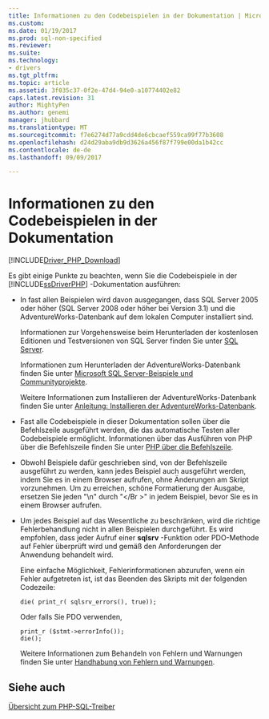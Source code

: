 ```yaml
---
title: Informationen zu den Codebeispielen in der Dokumentation | Microsoft Docs
ms.custom: 
ms.date: 01/19/2017
ms.prod: sql-non-specified
ms.reviewer: 
ms.suite: 
ms.technology:
- drivers
ms.tgt_pltfrm: 
ms.topic: article
ms.assetid: 3f035c37-0f2e-47d4-94e0-a10774402e82
caps.latest.revision: 31
author: MightyPen
ms.author: genemi
manager: jhubbard
ms.translationtype: MT
ms.sourcegitcommit: f7e6274d77a9cdd4de6cbcaef559ca99f77b3608
ms.openlocfilehash: d24d29aba9db9d3626a456f87f799e00da1b42cc
ms.contentlocale: de-de
ms.lasthandoff: 09/09/2017

---
```

# <a name="about-code-examples-in-the-documentation"></a>Informationen zu den Codebeispielen in der Dokumentation
[!INCLUDE[Driver_PHP_Download](../../includes/driver_php_download.md)]

Es gibt einige Punkte zu beachten, wenn Sie die Codebeispiele in der [!INCLUDE[ssDriverPHP](../../includes/ssdriverphp_md.md)] -Dokumentation ausführen:  
  
-   In fast allen Beispielen wird davon ausgegangen, dass SQL Server 2005 oder höher (SQL Server 2008 oder höher bei Version 3.1) und die AdventureWorks-Datenbank auf dem lokalen Computer installiert sind.  
  
    Informationen zur Vorgehensweise beim Herunterladen der kostenlosen Editionen und Testversionen von SQL Server finden Sie unter [SQL Server](http://go.microsoft.com/fwlink/?LinkID=120193).  
  
    Informationen zum Herunterladen der AdventureWorks-Datenbank finden Sie unter [Microsoft SQL Server-Beispiele und Communityprojekte](http://go.microsoft.com/fwlink/?LinkID=67739).  
  
    Weitere Informationen zum Installieren der AdventureWorks-Datenbank finden Sie unter [Anleitung: Installieren der AdventureWorks-Datenbank](http://go.microsoft.com/fwlink/?LinkID=65819).  
  
-   Fast alle Codebeispiele in dieser Dokumentation sollen über die Befehlszeile ausgeführt werden, die das automatische Testen aller Codebeispiele ermöglicht. Informationen über das Ausführen von PHP über die Befehlszeile finden Sie unter [PHP über die Befehlszeile](http://php.net/manual/en/features.commandline.php).  
  
-   Obwohl Beispiele dafür geschrieben sind, von der Befehlszeile ausgeführt zu werden, kann jedes Beispiel auch ausgeführt werden, indem Sie es in einem Browser aufrufen, ohne Änderungen am Skript vorzunehmen. Um zu erreichen, schöne Formatierung der Ausgabe, ersetzen Sie jeden "\n" durch "\<\/Br >" in jedem Beispiel, bevor Sie es in einem Browser aufrufen.  
  
-   Um jedes Beispiel auf das Wesentliche zu beschränken, wird die richtige Fehlerbehandlung nicht in allen Beispielen durchgeführt. Es wird empfohlen, dass jeder Aufruf einer **sqlsrv** -Funktion oder PDO-Methode auf Fehler überprüft wird und gemäß den Anforderungen der Anwendung behandelt wird.  
  
    Eine einfache Möglichkeit, Fehlerinformationen abzurufen, wenn ein Fehler aufgetreten ist, ist das Beenden des Skripts mit der folgenden Codezeile:  
  
    ```  
    die( print_r( sqlsrv_errors(), true));  
    ```  
  
    Oder falls Sie PDO verwenden,  
  
    ```  
    print_r ($stmt->errorInfo());  
    die();  
    ```  
  
    Weitere Informationen zum Behandeln von Fehlern und Warnungen finden Sie unter [Handhabung von Fehlern und Warnungen](../../connect/php/handling-errors-and-warnings.md).  
  
## <a name="see-also"></a>Siehe auch  
[Übersicht zum PHP-SQL-Treiber](../../connect/php/overview-of-the-php-sql-driver.md)
  

